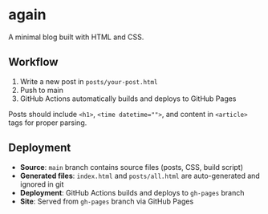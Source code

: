 # again

A minimal blog built with HTML and CSS.

## Workflow

1. Write a new post in `posts/your-post.html`
2. Push to main
3. GitHub Actions automatically builds and deploys to GitHub Pages

Posts should include `<h1>`, `<time datetime="">`, and content in `<article>` tags for proper parsing.

## Deployment

- **Source**: `main` branch contains source files (posts, CSS, build script)
- **Generated files**: `index.html` and `posts/all.html` are auto-generated and ignored in git
- **Deployment**: GitHub Actions builds and deploys to `gh-pages` branch
- **Site**: Served from `gh-pages` branch via GitHub Pages